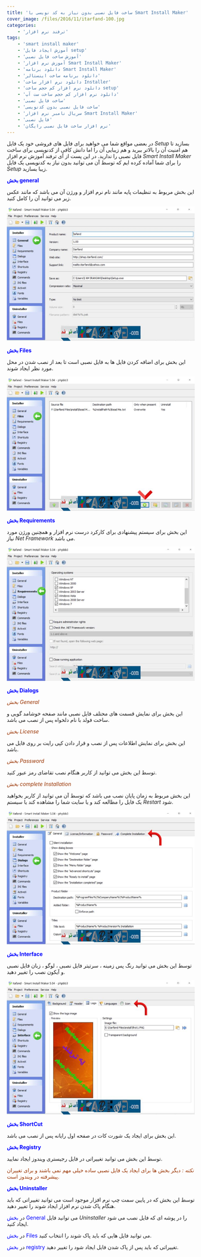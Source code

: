 ```yaml
---
title: 'ساخت فایل نصبی بدون نیاز به کد نویسی با Smart Install Maker'
cover_image: /files/2016/11/itarfand-100.jpg
categories:
    - 'ترفند نرم افزار'
tags:
    - 'smart install maker'
    - 'آموزش ايجاد فايل setup'
    - 'آموزش ساخت فايل نصبي'
    - 'آموزش نرم افزار Smart Install Maker'
    - 'دانلود برنامه Smart Install Maker'
    - 'دانلود برنامه ساخت اينستالر'
    - 'دانلود نرم افزار ساخت Installer'
    - 'دانلود نرم افزار كم حجم ساخت setup'
    - 'دانلود نرم افزار كم حجم ساخت ست آپ'
    - 'ساخت فایل نصبی'
    - 'ساخت فایل نصبی بدون کدنویسی'
    - 'سريال نامبر نرم افزار Smart Install Maker'
    - 'فایل نصبی'
    - 'نرم افزار ساخت فایل نصبی رایگان'
---
```


در بعضی مواقع شما می خواهید برای فایل های فروشی خود یک فایل *Setup* بسازید تا هم امنیت آن را بالاتر ببرید و هم زیبایی آن را اما دانش کافی از کدنویسی برای ساخت فایل نصبی را ندارید. در این پست از آی ترفند آموزش نرم افزار *Smart Install Maker* را برای شما آماده کرده ایم که توسط آن می توانید بدون نیاز به کدنویسی یک فایل *Setup* زیبا بسازید.

<span style="color: #0000ff;">**بخش general**</span>

این بخش مربوط به تنظیمات پایه مانند نام نرم افزار و ورژن آن می باشد که مانند عکس زیر می توانید آن را کامل کنید.

![itarfand-95](/files/2016/11/itarfand-95.jpg)  

<span style="color: #0000ff;">**بخش Files**</span>

این بخش برای اضافه کردن فایل ها به فایل نصبی است تا بعد از نصب شدن در محل مورد نظر ایجاد شوند.

![itarfand-96](/files/2016/11/itarfand-96.jpg)  

<span style="color: #0000ff;">**بخش Requirements**</span>

این بخش برای سیستم پیشنهادی برای کارکرد درست نرم افزار و همچنین ورژن مورد نیاز *Net Framework* می باشد.

![itarfand-97](/files/2016/11/itarfand-97.jpg)  

<span style="color: #0000ff;">**بخش Dialogs**</span>

*<span style="color: #993300;">بخش General</span>*

این بخش برای نمایش قسمت های محتلف فایل نصبی مانند صفحه خوشامد گویی و ساخت فولد با نام دلخواه پس از نصب می باشد.

<span style="color: #993300;">*بخش License*</span>

این بخش برای نمایش اطلاعات پس از نصب و قرار دادن کپی رایت بر روی فایل می باشد.

<span style="color: #993300;">*بخش Password*</span>

توسط این بخش می توانید از کاربر هنگام نصب تقاضای رمز عبور کنید.

<span style="color: #993300;">*بخش complete Installation*</span>

این بخش مربوط به زمان پایان نصب می باشد که توسط آن می توانید از کاربر بخواهید یک فایل را مطالعه کند و یا سایت شما را مشاهده کند یا سیستم *Restart* شود.

![itarfand-98](/files/2016/11/itarfand-98.jpg)  

<span style="color: #0000ff;">**بخش Interface**</span>

توسط این بخش می توانید رنگ پس زمینه ، سرتیتر فایل نصبی ، لوگو ، زبان فایل نصبی و آیکون نصب را تغییر دهید.

![itarfand-99](/files/2016/11/itarfand-99.jpg)  

<span style="color: #0000ff;">**بخش ShortCut**</span>

این بخش برای ایجاد یک شورت کات در صفحه اول رایانه پس از نصب می باشد.

<span style="color: #0000ff;">**بخش Registry**</span>

توسط این بخش می توانید تغییراتی در فایل رجیستری ویندوز ایجاد نمایید.

<span style="color: #993300;">*نکته :* دیگر بخش ها برای ایجاد یک فایل نصبی ساده خیلی مهم نمی باشند و برای تغییران پیشرفته در ویندوز است.</span>

<span style="color: #0000ff;">**بخش Uninstaller**</span>

توسط این بخش که در پایین سمت چپ نرم افزار موجود است می توانید تغییراتی که باید هنگام پاک شدن نرم افزار ایجاد شوند را تغییر دهید.

در <span style="color: #0000ff;">بخش General</span> می توانید فایل *Uninstaller* را در پوشه ای که فایل نصب می شود ایجاد کنید.

در <span style="color: #0000ff;">بخش Files </span>می توانید فایل هایی که باید پاک شوند را انتخاب کنید.

در <span style="color: #0000ff;">بخش registry</span> تغییراتی که باید پس از پاک شدن فایل ایجاد شود را تغییر دهید.